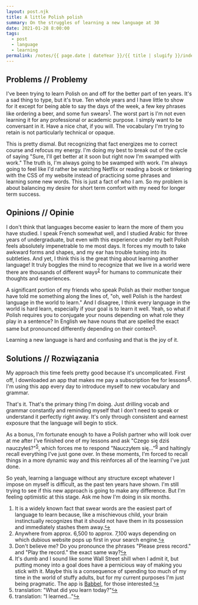 ```yaml
---
layout: post.njk
title: A little Polish polish
summary: On the struggles of learning a new language at 30
date: 2021-01-28 8:00:00
tags:
  - post
  - language
  - learning
permalink: /notes/{{ page.date | dateYear }}/{{ title | slugify }}/index.html
---
```


## Problems // Problemy

I've been trying to learn Polish on and off for the better part of ten years. It's a sad thing to type, but it's true. Ten whole years and I have little to show for it except for being able to say the days of the week, a few key phrases like ordering a beer, and some fun swears<sup><a id="ref-1" rel="footnote" href="#footnote-1">1</a></sup>. The worst part is I'm not even learning it for any professional or academic purpose. I simply want to be conversant in it. Have a nice chat, if you will. The vocabulary I'm trying to retain is not particularly technical or opaque.

This is pretty dismal. But recognizing that fact energizes me to correct course and refocus my energy. I'm doing my best to break out of the cycle of saying "Sure, I'll get better at it soon but right now I'm swamped with work." The truth is, I'm always going to be swamped with work. I'm always going to feel like I'd rather be watching Netflix or reading a book or tinkering with the CSS of my website instead of practicing some phrases and learning some new words. This is just a fact of who I am. So my problem is about balancing my desire for short term comfort with my need for longer term success.

## Opinions // Opinie

I don't think that languages become easier to learn the more of them you have studied. I speak French somewhat well, and I studied Arabic for three years of undergraduate, but even with this experience under my belt Polish feels absolutely impenetrable to me most days. It forces my mouth to take awkward forms and shapes, and my ear has trouble tuning into its subtleties. And yet, I think this is the great thing about learning another language! It truly boggles the mind to recognize that we live in a world were there are thousands of different ways<sup><a id="ref-2" rel="footnote" href="#footnote-2">2</a></sup> for humans to communicate their thoughts and experiences.

A significant portion of my friends who speak Polish as their mother tongue have told me something along the lines of, "oh, well Polish is the hardest language in the world to learn." And I disagree, I think every language in the world is hard learn, especially if your goal is to learn it well. Yeah, so what if Polish requires you to conjugate your nouns depending on what role they play in a sentence? In English we have nouns that are spelled the exact same but pronounced differently depending on their context<sup><a id="ref-3" rel="footnote" href="#footnote-3">3</a></sup>.

Learning a new language is hard and confusing and that is the joy of it.

## Solutions // Rozwiązania

My approach this time feels pretty good because it's uncomplicated. First off, I downloaded an app that makes me pay a subscription fee for lessons<sup><a id="ref-4" rel="footnote" href="#footnote-4">4</a></sup>. I'm using this app every day to introduce myself to new vocabulary and grammar.

That's it. That's the primary thing I'm doing. Just drilling vocab and grammar constantly and reminding myself that I don't need to speak or understand it perfectly right away. It's only through consistent and earnest exposure that the language will begin to stick.

As a bonus, I'm fortunate enough to have a Polish partner who will look over at me after I've finished one of my lessons and ask "Czego się dziś nauczyłeś?"<sup><a id="ref-5" rel="footnote" href="#footnote-5">5</a></sup>, which forces me to respond "Nauczyłem się..."<sup><a id="ref-6" rel="footnote" href="#footnote-6">6</a></sup> and haltingly recall everything I've just gone over. In these moments, I'm forced to recall things in a more dynamic way and this reinforces all of the learning I've just done.

So yeah, learning a language without any structure except whatever I impose on myself is difficult, as the past ten years have shown. I'm still trying to see if this new approach is going to make any difference. But I'm feeling optimistic at this stage. Ask me how I'm doing in six months.

<ol>
  <li id="footnote-1" class="footnote-text">It is a widely known fact that swear words are the easiest part of language to learn because, like a mischievous child, your brain instinctually recognizes that it should not have them in its possession and immediately stashes them away.<a href="#ref-1" rel="footnote-jumpback">↪</a></li>
  <li id="footnote-2" class="footnote-text">Anywhere from approx. 6,500 to approx. 7,100 ways depending on which dubious website pops up first in your search engine.<a href="#ref-2" rel="footnote-jumpback">↪</a></li>
  <li id="footnote-3" class="footnote-text">Don't believe me? Do you pronounce the phrases "Please press record." and "Play the record." the exact same way?<a href="#ref-3" rel="footnote-jumpback">↪</a></li>
  <li id="footnote-4" class="footnote-text">It's dumb and I sound like some Wall Street shill when I admit it, but putting money into a goal does have a pernicious way of making you stick with it. Maybe this is a consequence of spending too much of my time in the world of stuffy adults, but for my current purposes I'm just being pragmatic. The app is <a href="https://babbel.com">Babbel</a>, for those interested.<a href="#ref-4" rel="footnote-jumpback">↪</a></li>
  <li id="footnote-5" class="footnote-text">translation: "What did you learn today?"<a href="#ref-5" rel="footnote-jumpback">↪</a></li>
  <li id="footnote-6" class="footnote-text">translation: "I learned..."<a href="#ref-6" rel="footnote-jumpback">↪</a></li>
</ol>
